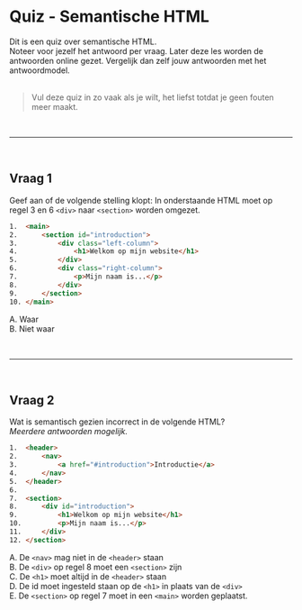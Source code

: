 # Quiz - Semantische HTML

Dit is een quiz over semantische HTML.
<br>
Noteer voor jezelf het antwoord per vraag. Later deze les worden de antwoorden online gezet. Vergelijk dan zelf jouw antwoorden met het antwoordmodel.
<br><br>

>Vul deze quiz in zo vaak als je wilt, het liefst totdat je geen fouten meer maakt.

<br><hr><br>

## Vraag 1

Geef aan of de volgende stelling klopt: In onderstaande HTML moet op regel 3 en 6 `<div>` naar `<section>` worden omgezet.

```html
1.  <main>
2.      <section id="introduction">
3.          <div class="left-column">
4.              <h1>Welkom op mijn website</h1>
5.          </div>
6.          <div class="right-column">
7.              <p>Mijn naam is...</p>
8.          </div>
9.      </section>
10. </main>
```

A. Waar
<br>
B. Niet waar

<br><hr><br>

## Vraag 2

Wat is semantisch gezien incorrect in de volgende HTML?
<br>*Meerdere antwoorden mogelijk.*

```html
1.  <header>
2.      <nav>
3.          <a href="#introduction">Introductie</a>
4.      </nav>
5.  </header>
6.  
7.  <section>
8.      <div id="introduction">
9.          <h1>Welkom op mijn website</h1>
10.         <p>Mijn naam is...</p>
11.     </div>
12. </section>
```

A. De `<nav>` mag niet in de `<header>` staan
<br>
B. De `<div>` op regel 8 moet een `<section>` zijn
<br>
C. De `<h1>` moet altijd in de `<header>` staan
<br>
D. De id moet ingesteld staan op de `<h1>` in plaats van de `<div>`
<br>
E. De `<section>` op regel 7 moet in een `<main>` worden geplaatst.
